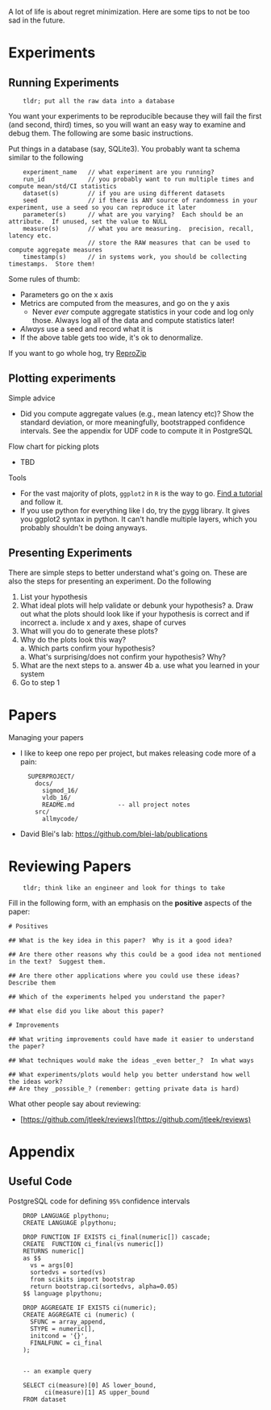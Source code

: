 A lot of life is about regret minimization.  Here are some tips to not be too sad in the future.




# Experiments

## Running Experiments

        tldr; put all the raw data into a database

You want your experiments to be reproducible because they will fail the first (and second, third) times, so you will want an easy way to examine and debug them.  The following are some basic instructions.


Put things in a database (say, SQLite3).  You probably want ta schema similar to the following

        experiment_name   // what experiment are you running?  
        run_id            // you probably want to run multiple times and compute mean/std/CI statistics
        dataset(s)        // if you are using different datasets 
        seed              // if there is ANY source of randomness in your experiment, use a seed so you can reproduce it later
        parameter(s)      // what are you varying?  Each should be an attribute.  If unused, set the value to NULL
        measure(s)        // what you are measuring.  precision, recall, latency etc.
                          // store the RAW measures that can be used to compute aggregate measures
        timestamp(s)      // in systems work, you should be collecting timestamps.  Store them!

Some rules of thumb:

* Parameters go on the x axis
* Metrics are computed from the measures, and go on the y axis
  * Never _ever_ compute aggregate statistics in your code and log only those.  Always log all of the data and compute statistics later!
* _Always_ use a seed and record what it is
* If the above table gets too wide, it's ok to denormalize.

If you want to go whole hog, try [ReproZip](https://vida-nyu.github.io/reprozip/)


## Plotting experiments

Simple advice

* Did you compute aggregate values (e.g., mean latency etc)?  Show the standard deviation, or more meaningfully, bootstrapped confidence intervals.  See the appendix for UDF code to compute it in PostgreSQL


Flow chart for picking plots

* TBD


Tools

* For the vast majority of plots, `ggplot2` in `R` is the way to go.  [Find a tutorial](https://www.google.com/?q=ggplot2%20tutorial) and follow it.
* If you use python for everything like I do, try the [pygg](https://github.com/sirrice/pygg) library.  It gives you ggplot2 syntax in python.  It can't handle multiple layers, which you probably shouldn't be doing anyways.


## Presenting Experiments

There are simple steps to better understand what's going on.  These are also the steps for presenting an experiment.  Do the following

1. List your hypothesis
1. What ideal plots will help validate or debunk your hypothesis?
   a. Draw out what the plots should look like if your hypothesis is correct and if incorrect
   a. include x and y axes, shape of curves
1. What will you do to generate these plots?
1. Why do the plots look this way?  
   a. Which parts confirm your hypothesis?  
   a. What's surprising/does not confirm your hypothesis?  Why?
1. What are the next steps to
   a. answer 4b
   a. use what you learned in your system
1. Go to step 1


# Papers

Managing your papers

* I like to keep one repo per project, but makes releasing code more of a pain:

        SUPERPROJECT/
          docs/
            sigmod_16/
            vldb_16/
            README.md            -- all project notes
          src/
            allmycode/

* David Blei's lab: https://github.com/blei-lab/publications

# Reviewing Papers


        tldr; think like an engineer and look for things to take

Fill in the following form, with an emphasis on the **positive** aspects of the paper:

    # Positives 

    ## What is the key idea in this paper?  Why is it a good idea?

    ## Are there other reasons why this could be a good idea not mentioned in the text?  Suggest them.

    ## Are there other applications where you could use these ideas?  Describe them

    ## Which of the experiments helped you understand the paper?

    ## What else did you like about this paper?

    # Improvements

    ## What writing improvements could have made it easier to understand the paper?

    ## What techniques would make the ideas _even better_?  In what ways

    ## What experiments/plots would help you better understand how well the ideas work?  
    ## Are they _possible_? (remember: getting private data is hard)



         


What other people say about reviewing:

* [https://github.com/jtleek/reviews](https://github.com/jtleek/reviews)


# Appendix

## Useful Code


PostgreSQL code for defining `95%` confidence intervals


        DROP LANGUAGE plpythonu;
        CREATE LANGUAGE plpythonu;

        DROP FUNCTION IF EXISTS ci_final(numeric[]) cascade;
        CREATE  FUNCTION ci_final(vs numeric[])
        RETURNS numeric[]
        as $$
          vs = args[0]
          sortedvs = sorted(vs)
          from scikits import bootstrap
          return bootstrap.ci(sortedvs, alpha=0.05)
        $$ language plpythonu;

        DROP AGGREGATE IF EXISTS ci(numeric);
        CREATE AGGREGATE ci (numeric) (
          SFUNC = array_append,
          STYPE = numeric[],
          initcond = '{}',
          FINALFUNC = ci_final
        );


        -- an example query

        SELECT ci(measure)[0] AS lower_bound,
              ci(measure)[1] AS upper_bound
        FROM dataset
